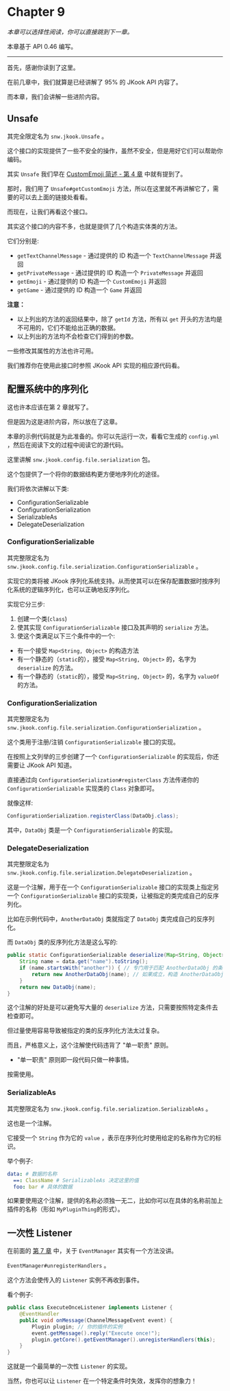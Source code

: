 # Chapter 9

_本章可以选择性阅读，你可以直接跳到下一章。_

本章基于 API 0.46 编写。

---

首先，感谢你读到了这里。

在前几章中，我们就算是已经讲解了 95% 的 JKook API 内容了。

而本章，我们会讲解一些进阶内容。

## Unsafe

其完全限定名为 `snw.jkook.Unsafe` 。

这个接口的实现提供了一些不安全的操作，虽然不安全，但是用好它们可以帮助你编码。

其实 `Unsafe` 我们早在 [CustomEmoji 简述 - 第 4 章](../ch_4/README.md#CustomEmoji) 中就有提到了。

那时，我们用了 `Unsafe#getCustomEmoji` 方法，所以在这里就不再讲解它了，需要的可以去上面的链接处看看。

而现在，让我们再看这个接口。

其实这个接口的内容不多，也就是提供了几个构造实体类的方法。

它们分别是:
* `getTextChannelMessage` - 通过提供的 ID 构造一个 `TextChannelMessage` 并返回
* `getPrivateMessage` - 通过提供的 ID 构造一个 `PrivateMessage` 并返回
* `getEmoji` - 通过提供的 ID 构造一个 `CustomEmoji` 并返回
* `getGame` - 通过提供的 ID 构造一个 `Game` 并返回

**注意：**
* 以上列出的方法的返回结果中，除了 `getId` 方法，所有以 `get` 开头的方法均是不可用的，它们不能给出正确的数据。
* 以上列出的方法均不会检查它们得到的参数。

一些修改其属性的方法也许可用。

我们推荐你在使用此接口时参照 JKook API 实现的相应源代码看。

## 配置系统中的序列化

这也许本应该在第 2 章就写了。

但是因为这是进阶内容，所以放在了这章。

本章的示例代码就是为此准备的。你可以先运行一次，看看它生成的 `config.yml` ，然后在阅读下文的过程中阅读它的源代码。

这里讲解 `snw.jkook.config.file.serialization` 包。

这个包提供了一个将你的数据结构更方便地序列化的途径。

我们将依次讲解以下类:
* ConfigurationSerializable
* ConfigurationSerialization
* SerializableAs
* DelegateDeserialization

### ConfigurationSerializable

其完整限定名为 `snw.jkook.config.file.serialization.ConfigurationSerializable` 。

实现它的类将被 JKook 序列化系统支持。从而使其可以在保存配置数据时按序列化系统的逻辑序列化，也可以正确地反序列化。

实现它分三步:
1. 创建一个类(`class`)
2. 使其实现 `ConfigurationSerializable` 接口及其声明的 `serialize` 方法。
3. 使这个类满足以下三个条件中的一个:
* 有一个接受 `Map<String, Object>` 的构造方法
* 有一个静态的（`static`的），接受 `Map<String, Object>` 的，名字为 `deserialize` 的方法。
* 有一个静态的（`static`的），接受 `Map<String, Object>` 的，名字为 `valueOf` 的方法。

### ConfigurationSerialization

其完整限定名为 `snw.jkook.config.file.serialization.ConfigurationSerialization` 。

这个类用于注册/注销 `ConfigurationSerializable` 接口的实现。

在按照上文列举的三步创建了一个 `ConfigurationSerializable` 的实现后，你还需要让 JKook API 知道。

直接通过向 `ConfigurationSerialization#registerClass` 方法传递你的 `ConfigurationSerializable` 实现类的 `Class` 对象即可。

就像这样:
```java
ConfigurationSerialization.registerClass(DataObj.class);
```

其中，`DataObj` 类是一个 `ConfigurationSerializable` 的实现。

### DelegateDeserialization

其完整限定名为 `snw.jkook.config.file.serialization.DelegateDeserialization` 。

这是一个注解，用于在一个 `ConfigurationSerializable` 接口的实现类上指定另一个 `ConfigurationSerializable` 接口的实现类，让被指定的类完成自己的反序列化。

比如在示例代码中，`AnotherDataObj` 类就指定了 `DataObj` 类完成自己的反序列化。

而 `DataObj` 类的反序列化方法是这么写的:
```java
public static ConfigurationSerializable deserialize(Map<String, Object> data) {
    String name = data.get("name").toString();
    if (name.startsWith("another")) { // 专门用于匹配 AnotherDataObj 的条件
        return new AnotherDataObj(name); // 如果成立，构造 AnotherDataObj 的实例，而不是 DataObj
    }
    return new DataObj(name);
}
```

这个注解的好处是可以避免写大量的 `deserialize` 方法，只需要按照特定条件去检查即可。

但过量使用容易导致被指定的类的反序列化方法太过复杂。

而且，严格意义上，这个注解使代码违背了 "单一职责" 原则。
* "单一职责" 原则即一段代码只做一种事情。

按需使用。

### SerializableAs

其完整限定名为 `snw.jkook.config.file.serialization.SerializableAs` 。

这也是一个注解。

它接受一个 `String` 作为它的 `value` ，表示在序列化时使用给定的名称作为它的标识。

举个例子:
```yml
data: # 数据的名称
  ==: ClassName # SerializableAs 决定这里的值
  foo: bar # 具体的数据
```

如果要使用这个注解，提供的名称必须独一无二，比如你可以在具体的名称前加上插件的名称（形如 `MyPluginThing`的形式）。

## 一次性 Listener

在前面的 [第 7 章](../ch_7/README.md) 中，关于 `EventManager` 其实有一个方法没讲。

`EventManager#unregisterHandlers` 。

这个方法会使传入的 `Listener` 实例不再收到事件。

看个例子:
```java
public class ExecuteOnceListener implements Listener {
    @EventHandler
    public void onMessage(ChannelMessageEvent event) {
        Plugin plugin; // 你的插件的实例
        event.getMessage().reply("Execute once!");
        plugin.getCore().getEventManager().unregisterHandlers(this);
    }
}
```

这就是一个最简单的一次性 `Listener` 的实现。

当然，你也可以让 `Listener` 在一个特定条件时失效，发挥你的想象力！
